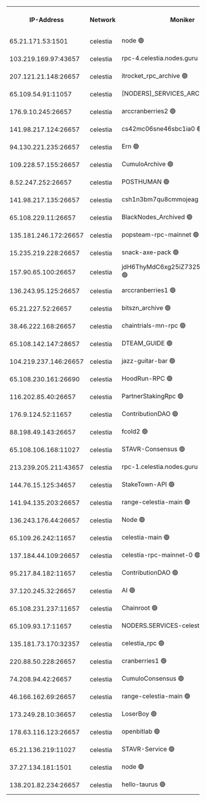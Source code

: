 


<table><tr><th>IP-Address</th><th>Network</th><th>Moniker</th><th>Latest Block Height</th><th>Earliest Block Height</th><th>Catching Up</th><th>Tx Index</th><th>Voting Power</th><th>Version</th><th>Scan Time</th></tr><tr><td>65.21.171.53:1501</td><td>celestia</td><td>node 🟢</td><td>4566183</td><td>1</td><td>False</td><td>on</td><td>0</td><td>3.4.2</td><td>2025-03-22T07:58:08.631294095UTC</td></tr><tr><td>103.219.169.97:43657</td><td>celestia</td><td>rpc-4.celestia.nodes.guru 🟢</td><td>4566186</td><td>1</td><td>False</td><td>on</td><td>0</td><td>3.4.2</td><td>2025-03-22T07:58:24.419406230UTC</td></tr><tr><td>207.121.21.148:26657</td><td>celestia</td><td>itrocket_rpc_archive 🟢</td><td>4566187</td><td>1</td><td>False</td><td>on</td><td>0</td><td>3.4.2</td><td>2025-03-22T07:58:36.697999231UTC</td></tr><tr><td>65.109.54.91:11057</td><td>celestia</td><td>[NODERS]_SERVICES_ARCHIVE 🟢</td><td>4565068</td><td>1</td><td>False</td><td>on</td><td>0</td><td>3.4.2</td><td>2025-03-22T07:59:06.274854667UTC</td></tr><tr><td>176.9.10.245:26657</td><td>celestia</td><td>arccranberries2 🟢</td><td>4566195</td><td>1</td><td>False</td><td>on</td><td>0</td><td>3.4.2</td><td>2025-03-22T07:59:22.920890056UTC</td></tr><tr><td>141.98.217.124:26657</td><td>celestia</td><td>cs42mc06sne46sbc1ia0 🟢</td><td>4566196</td><td>1</td><td>False</td><td>on</td><td>0</td><td>3.4.2</td><td>2025-03-22T07:59:27.833841398UTC</td></tr><tr><td>94.130.221.235:26657</td><td>celestia</td><td>Ern 🟢</td><td>4566205</td><td>1</td><td>False</td><td>on</td><td>0</td><td>3.4.2</td><td>2025-03-22T08:00:21.606244585UTC</td></tr><tr><td>109.228.57.155:26657</td><td>celestia</td><td>CumuloArchive 🟢</td><td>4566207</td><td>1</td><td>False</td><td>on</td><td>0</td><td>3.4.2</td><td>2025-03-22T08:00:32.195915243UTC</td></tr><tr><td>8.52.247.252:26657</td><td>celestia</td><td>POSTHUMAN 🟢</td><td>4566208</td><td>1</td><td>False</td><td>on</td><td>0</td><td>3.4.2</td><td>2025-03-22T08:00:41.265656592UTC</td></tr><tr><td>141.98.217.135:26657</td><td>celestia</td><td>csh1n3bm7qu8cmmojeag 🟢</td><td>4566208</td><td>1</td><td>False</td><td>on</td><td>0</td><td>3.4.2</td><td>2025-03-22T08:00:42.052776437UTC</td></tr><tr><td>65.108.229.11:26657</td><td>celestia</td><td>BlackNodes_Archived 🟢</td><td>4566209</td><td>1</td><td>False</td><td>on</td><td>0</td><td>3.4.2</td><td>2025-03-22T08:00:46.549062526UTC</td></tr><tr><td>135.181.246.172:26657</td><td>celestia</td><td>popsteam-rpc-mainnet 🟢</td><td>4566214</td><td>1</td><td>False</td><td>on</td><td>0</td><td>3.4.2</td><td>2025-03-22T08:01:15.898155598UTC</td></tr><tr><td>15.235.219.228:26657</td><td>celestia</td><td>snack-axe-pack 🟢</td><td>4566224</td><td>1</td><td>False</td><td>off</td><td>0</td><td>3.1.1</td><td>2025-03-22T08:02:18.702833130UTC</td></tr><tr><td>157.90.65.100:26657</td><td>celestia</td><td>jdH6ThyMdC6xg25iZ7325GZa2Se4y7SX 🟢</td><td>4566230</td><td>1</td><td>False</td><td>on</td><td>0</td><td>3.4.2</td><td>2025-03-22T08:02:56.594036519UTC</td></tr><tr><td>136.243.95.125:26657</td><td>celestia</td><td>arccranberries1 🟢</td><td>4566237</td><td>1</td><td>False</td><td>on</td><td>0</td><td>3.4.2</td><td>2025-03-22T08:03:36.509014401UTC</td></tr><tr><td>65.21.227.52:26657</td><td>celestia</td><td>bitszn_archive 🟢</td><td>4566238</td><td>1</td><td>False</td><td>on</td><td>0</td><td>3.4.2</td><td>2025-03-22T08:03:42.327264933UTC</td></tr><tr><td>38.46.222.168:26657</td><td>celestia</td><td>chaintrials-mn-rpc 🟢</td><td>4566238</td><td>1</td><td>False</td><td>on</td><td>0</td><td>3.4.2</td><td>2025-03-22T08:03:43.131174930UTC</td></tr><tr><td>65.108.142.147:28657</td><td>celestia</td><td>DTEAM_GUIDE 🟢</td><td>4566244</td><td>1</td><td>False</td><td>on</td><td>0</td><td>3.4.2</td><td>2025-03-22T08:04:23.245991681UTC</td></tr><tr><td>104.219.237.146:26657</td><td>celestia</td><td>jazz-guitar-bar 🟢</td><td>4566246</td><td>1</td><td>False</td><td>off</td><td>0</td><td>3.1.1</td><td>2025-03-22T08:04:32.838661684UTC</td></tr><tr><td>65.108.230.161:26690</td><td>celestia</td><td>HoodRun-RPC 🟢</td><td>2371494</td><td>1537165</td><td>False</td><td>off</td><td>0</td><td>1.9.0</td><td>2025-03-22T08:04:30.088271064UTC</td></tr><tr><td>116.202.85.40:26657</td><td>celestia</td><td>PartnerStakingRpc 🟢</td><td>2371494</td><td>1588231</td><td>False</td><td>on</td><td>0</td><td>1.9.0</td><td>2025-03-22T07:58:19.096223473UTC</td></tr><tr><td>176.9.124.52:11657</td><td>celestia</td><td>ContributionDAO 🟢</td><td>4566237</td><td>2419178</td><td>False</td><td>on</td><td>0</td><td>3.4.2</td><td>2025-03-22T08:03:39.899631237UTC</td></tr><tr><td>88.198.49.143:26657</td><td>celestia</td><td>fcold2 🟢</td><td>4566218</td><td>3174774</td><td>False</td><td>on</td><td>0</td><td>3.4.2</td><td>2025-03-22T08:01:38.776164819UTC</td></tr><tr><td>65.108.106.168:11027</td><td>celestia</td><td>STAVR-Consensus 🟢</td><td>4566200</td><td>3831001</td><td>False</td><td>on</td><td>0</td><td>3.4.2-mocha</td><td>2025-03-22T07:59:54.997196900UTC</td></tr><tr><td>213.239.205.211:43657</td><td>celestia</td><td>rpc-1.celestia.nodes.guru 🟢</td><td>4566219</td><td>3897823</td><td>False</td><td>on</td><td>0</td><td>3.4.2</td><td>2025-03-22T08:01:47.478120740UTC</td></tr><tr><td>144.76.15.125:34657</td><td>celestia</td><td>StakeTown-API 🟢</td><td>4566092</td><td>4246335</td><td>False</td><td>on</td><td>0</td><td>3.4.2</td><td>2025-03-22T07:58:51.250994528UTC</td></tr><tr><td>141.94.135.203:26657</td><td>celestia</td><td>range-celestia-main 🟢</td><td>4470499</td><td>4322080</td><td>False</td><td>off</td><td>0</td><td>3.4.0</td><td>2025-03-22T07:58:23.477346163UTC</td></tr><tr><td>136.243.176.44:26657</td><td>celestia</td><td>Node 🟢</td><td>4566203</td><td>4325001</td><td>False</td><td>on</td><td>0</td><td>3.4.2</td><td>2025-03-22T08:00:08.402759474UTC</td></tr><tr><td>65.109.26.242:11657</td><td>celestia</td><td>celestia-main 🟢</td><td>4566227</td><td>4433370</td><td>False</td><td>on</td><td>0</td><td>3.4.2</td><td>2025-03-22T08:02:39.922755455UTC</td></tr><tr><td>137.184.44.109:26657</td><td>celestia</td><td>celestia-rpc-mainnet-0 🟢</td><td>4566220</td><td>4477801</td><td>False</td><td>on</td><td>0</td><td>3.4.2</td><td>2025-03-22T08:01:52.776909334UTC</td></tr><tr><td>95.217.84.182:11657</td><td>celestia</td><td>ContributionDAO 🟢</td><td>4566240</td><td>4492220</td><td>False</td><td>off</td><td>0</td><td>3.4.2</td><td>2025-03-22T08:03:57.826162153UTC</td></tr><tr><td>37.120.245.32:26657</td><td>celestia</td><td>AI 🟢</td><td>4566183</td><td>4506610</td><td>False</td><td>off</td><td>0</td><td>3.4.2</td><td>2025-03-22T07:58:07.236588255UTC</td></tr><tr><td>65.108.231.237:11657</td><td>celestia</td><td>Chainroot 🟢</td><td>4566195</td><td>4506610</td><td>False</td><td>on</td><td>0</td><td>3.2.0</td><td>2025-03-22T07:59:23.337574850UTC</td></tr><tr><td>65.109.93.17:11657</td><td>celestia</td><td>NODERS.SERVICES-celestia 🟢</td><td>4566221</td><td>4506610</td><td>False</td><td>on</td><td>0</td><td>3.4.0</td><td>2025-03-22T08:01:55.212405762UTC</td></tr><tr><td>135.181.73.170:32357</td><td>celestia</td><td>celestia_rpc 🟢</td><td>4566245</td><td>4506610</td><td>False</td><td>on</td><td>0</td><td>3.4.2</td><td>2025-03-22T08:04:25.648331368UTC</td></tr><tr><td>220.88.50.228:26657</td><td>celestia</td><td>cranberries1 🟢</td><td>4566182</td><td>4510727</td><td>False</td><td>on</td><td>0</td><td>3.4.2</td><td>2025-03-22T07:58:04.373121332UTC</td></tr><tr><td>74.208.94.42:26657</td><td>celestia</td><td>CumuloConsensus 🟢</td><td>4566200</td><td>4519001</td><td>False</td><td>on</td><td>0</td><td>3.4.2</td><td>2025-03-22T07:59:55.808246359UTC</td></tr><tr><td>46.166.162.69:26657</td><td>celestia</td><td>range-celestia-main 🟢</td><td>4523193</td><td>4521364</td><td>False</td><td>off</td><td>0</td><td>3.4.2</td><td>2025-03-22T07:58:28.963628828UTC</td></tr><tr><td>173.249.28.10:36657</td><td>celestia</td><td>LoserBoy 🟢</td><td>4566186</td><td>4523001</td><td>False</td><td>on</td><td>0</td><td>3.4.2</td><td>2025-03-22T07:58:29.507283440UTC</td></tr><tr><td>178.63.116.123:26657</td><td>celestia</td><td>openbitlab 🟢</td><td>4566186</td><td>4554392</td><td>False</td><td>on</td><td>0</td><td>3.4.2</td><td>2025-03-22T07:58:29.772451965UTC</td></tr><tr><td>65.21.136.219:11027</td><td>celestia</td><td>STAVR-Service 🟢</td><td>4563976</td><td>4560001</td><td>False</td><td>on</td><td>0</td><td>3.4.2-mocha</td><td>2025-03-22T07:58:06.819707245UTC</td></tr><tr><td>37.27.134.181:1501</td><td>celestia</td><td>node 🟢</td><td>4566204</td><td>4561837</td><td>False</td><td>off</td><td>0</td><td>3.0.2</td><td>2025-03-22T08:00:17.214457745UTC</td></tr><tr><td>138.201.82.234:26657</td><td>celestia</td><td>hello-taurus 🟢</td><td>4566220</td><td>4564001</td><td>False</td><td>off</td><td>0</td><td>3.4.2</td><td>2025-03-22T08:01:51.865280967UTC</td></tr></table>